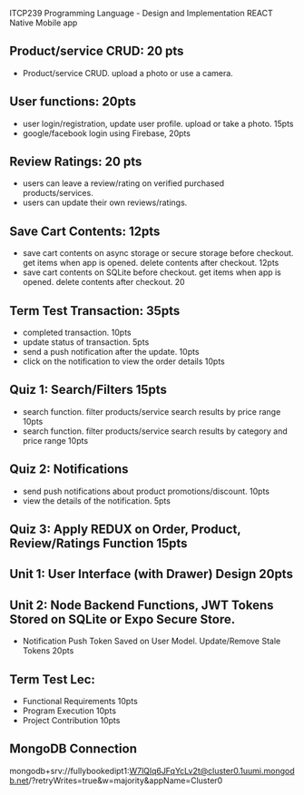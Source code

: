  ITCP239 Programming Language - Design and Implementation REACT Native Mobile app
 
## Product/service CRUD: 20 pts
- Product/service CRUD. upload a photo or use a camera. 
 
## User functions: 20pts 
- user login/registration, update user profile. upload or take a photo. 15pts
- google/facebook login using Firebase, 20pts
 
## Review Ratings: 20 pts
- users can leave a review/rating on verified purchased products/services. 
- users can update their own reviews/ratings.

## Save Cart Contents: 12pts
- save cart contents on async storage or secure storage before checkout. get items when app is opened. delete contents after checkout. 12pts
- save cart contents on SQLite before checkout. get items when app is opened. delete contents after checkout. 20

## Term Test Transaction: 35pts
- completed transaction. 10pts
- update status of transaction. 5pts
- send a push notification after the update. 10pts
- click on the notification to view the order details 10pts

## Quiz 1: Search/Filters 15pts
- search function. filter products/service search results by price range 10pts
- search function. filter products/service search results by category and price range 10pts

## Quiz 2: Notifications 
- send push notifications about product promotions/discount. 10pts
- view the details of the notification. 5pts

## Quiz 3: Apply REDUX on Order, Product, Review/Ratings Function 15pts

## Unit 1: User Interface (with Drawer) Design 20pts 

## Unit 2: Node Backend Functions, JWT Tokens Stored on SQLite or Expo Secure Store.
- Notification Push Token Saved on User Model. Update/Remove Stale Tokens 20pts

## Term Test Lec:
- Functional Requirements 10pts
- Program Execution 10pts
- Project Contribution 10pts

## MongoDB Connection
mongodb+srv://fullybookedipt1:W7lQlq6JFqYcLv2t@cluster0.1uumi.mongodb.net/?retryWrites=true&w=majority&appName=Cluster0

